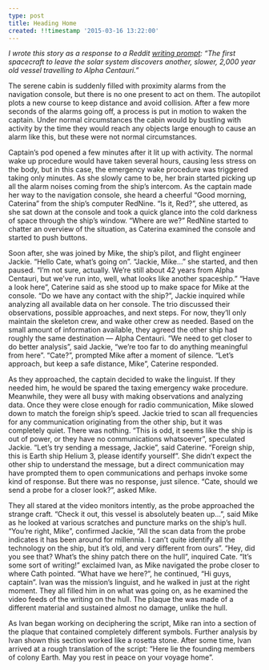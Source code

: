 ```yaml
---
type: post
title: Heading Home
created: !!timestamp '2015-03-16 13:22:00'
---
```

*I wrote this story as a response to a Reddit [writing prompt](http://redd.it/2z8w99): “The first spacecraft to leave the solar system discovers another, slower, 2,000 year old vessel travelling to Alpha Centauri.”*

The serene cabin is suddenly filled with proximity alarms from the navigation console, but there is no one present to act on them. The autopilot plots a new course to keep distance and avoid collision. After a few more seconds of the alarms going off, a process is put in motion to waken the captain. Under normal circumstances the cabin would by bustling with activity by the time they would reach any objects large enough to cause an alarm like this, but these were not normal circumstances.

Captain’s pod opened a few minutes after it lit up with activity. The normal wake up procedure would have taken several hours, causing less stress on the body, but in this case, the emergency wake procedure was triggered taking only minutes. As she slowly came to be, her brain started picking up all the alarm noises coming from the ship’s intercom. As the captain made her way to the navigation console, she heard a cheerful “Good morning, Caterina” from the ship’s computer RedNine. “Is it, Red?”, she uttered, as she sat down at the console and took a quick glance into the cold darkness of space through the ship’s window. “Where are we?” RedNine started to chatter an overview of the situation, as Caterina examined the console and started to push buttons.

Soon after, she was joined by Mike, the ship’s pilot, and flight engineer Jackie. “Hello Cate, what’s going on”. “Jackie, Mike…” she started, and then paused. “I’m not sure, actually. We’re still about 42 years from Alpha Centauri, but we’ve run into, well, what looks like another spaceship.” “Have a look here”, Caterine said as she stood up to make space for Mike at the console. “Do we have any contact with the ship?”, Jackie inquired while analyzing all available data on her console. The trio discussed their observations, possible approaches, and next steps. For now, they’ll only maintain the skeleton crew, and wake other crew as needed. Based on the small amount of information available, they agreed the other ship had roughly the same destination — Alpha Centauri. “We need to get closer to do better analysis”, said Jackie, “we’re too far to do anything meaningful from here”. “Cate?”, prompted Mike after a moment of silence. “Let’s approach, but keep a safe distance, Mike”, Caterine responded.

As they approached, the captain decided to wake the linguist. If they needed him, he would be spared the taxing emergency wake procedure. Meanwhile, they were all busy with making observations and analyzing data. Once they were close enough for radio communication, Mike slowed down to match the foreign ship’s speed. Jackie tried to scan all frequencies for any communication originating from the other ship, but it was completely quiet. There was nothing. “This is odd, it seems like the ship is out of power, or they have no communications whatsoever”, speculated Jackie. “Let’s try sending a message, Jackie”, said Caterine. “Foreign ship, this is Earth ship Helium 3, please identify yourself”. She didn’t expect the other ship to understand the message, but a direct communication may have prompted them to open communications and perhaps invoke some kind of response. But there was no response, just silence. “Cate, should we send a probe for a closer look?”, asked Mike.

They all stared at the video monitors intently, as the probe approached the strange craft. “Check it out, this vessel is absolutely beaten up…”, said Mike as he looked at various scratches and puncture marks on the ship’s hull. “You’re right, Mike”, confirmed Jackie, “All the scan data from the probe indicates it has been around for millennia. I can’t quite identify all the technology on the ship, but it’s old, and very different from ours”. “Hey, did you see that? What’s the shiny patch there on the hull”, inquired Cate. “It’s some sort of writing!” exclaimed Ivan, as Mike navigated the probe closer to where Cath pointed. “What have we here?”, he continued, “Hi guys, captain”. Ivan was the mission’s linguist, and he walked in just at the right moment. They all filled him in on what was going on, as he examined the video feeds of the writing on the hull. The plaque the was made of a different material and sustained almost no damage, unlike the hull.

As Ivan began working on deciphering the script, Mike ran into a section of the plaque that contained completely different symbols. Further analysis by Ivan shown this section worked like a rosetta stone. After some time, Ivan arrived at a rough translation of the script: “Here lie the founding members of colony Earth. May you rest in peace on your voyage home”.

